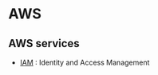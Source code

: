 # AWS

## AWS services

- [IAM](/docs/cloud/aws/services/iam.md) : Identity and Access Management


